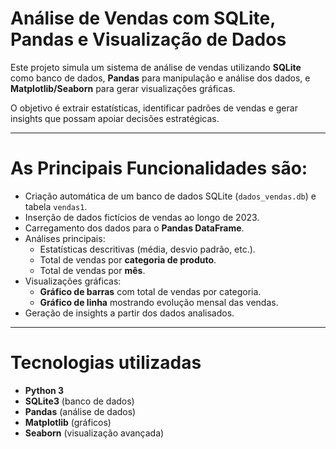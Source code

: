 # Análise de Vendas com SQLite, Pandas e Visualização de Dados 

Este projeto simula um sistema de análise de vendas utilizando **SQLite** como banco de dados, **Pandas** para manipulação e análise dos dados, e **Matplotlib/Seaborn** para gerar visualizações gráficas.  

O objetivo é extrair estatísticas, identificar padrões de vendas e gerar insights que possam apoiar decisões estratégicas.

---

# As Principais Funcionalidades são:
- Criação automática de um banco de dados SQLite (`dados_vendas.db`) e tabela `vendas1`.  
- Inserção de dados fictícios de vendas ao longo de 2023.  
- Carregamento dos dados para o **Pandas DataFrame**.  
- Análises principais:
  - Estatísticas descritivas (média, desvio padrão, etc.).  
  - Total de vendas por **categoria de produto**.  
  - Total de vendas por **mês**.  
- Visualizações gráficas:
  - **Gráfico de barras** com total de vendas por categoria.  
  - **Gráfico de linha** mostrando evolução mensal das vendas.  
- Geração de insights a partir dos dados analisados.  

---

# Tecnologias utilizadas
- **Python 3**  
- **SQLite3** (banco de dados)  
- **Pandas** (análise de dados)  
- **Matplotlib** (gráficos)  
- **Seaborn** (visualização avançada)  
